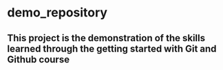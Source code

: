 # demo_repository

## This project is the demonstration of the skills learned through the getting started with Git and Github course

